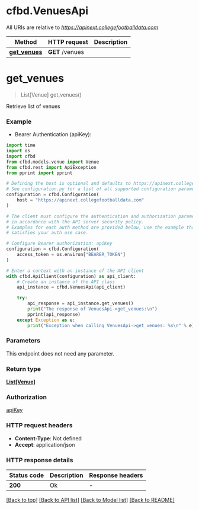 # cfbd.VenuesApi

All URIs are relative to *https://apinext.collegefootballdata.com*

Method | HTTP request | Description
------------- | ------------- | -------------
[**get_venues**](VenuesApi.md#get_venues) | **GET** /venues | 


# **get_venues**
> List[Venue] get_venues()



Retrieve list of venues

### Example

* Bearer Authentication (apiKey):
```python
import time
import os
import cfbd
from cfbd.models.venue import Venue
from cfbd.rest import ApiException
from pprint import pprint

# Defining the host is optional and defaults to https://apinext.collegefootballdata.com
# See configuration.py for a list of all supported configuration parameters.
configuration = cfbd.Configuration(
    host = "https://apinext.collegefootballdata.com"
)

# The client must configure the authentication and authorization parameters
# in accordance with the API server security policy.
# Examples for each auth method are provided below, use the example that
# satisfies your auth use case.

# Configure Bearer authorization: apiKey
configuration = cfbd.Configuration(
    access_token = os.environ["BEARER_TOKEN"]
)

# Enter a context with an instance of the API client
with cfbd.ApiClient(configuration) as api_client:
    # Create an instance of the API class
    api_instance = cfbd.VenuesApi(api_client)

    try:
        api_response = api_instance.get_venues()
        print("The response of VenuesApi->get_venues:\n")
        pprint(api_response)
    except Exception as e:
        print("Exception when calling VenuesApi->get_venues: %s\n" % e)
```



### Parameters
This endpoint does not need any parameter.

### Return type

[**List[Venue]**](Venue.md)

### Authorization

[apiKey](../README.md#apiKey)

### HTTP request headers

 - **Content-Type**: Not defined
 - **Accept**: application/json

### HTTP response details
| Status code | Description | Response headers |
|-------------|-------------|------------------|
**200** | Ok |  -  |

[[Back to top]](#) [[Back to API list]](../README.md#documentation-for-api-endpoints) [[Back to Model list]](../README.md#documentation-for-models) [[Back to README]](../README.md)

